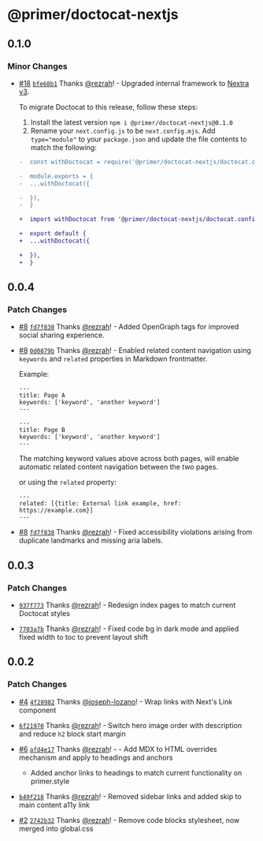 # @primer/doctocat-nextjs

## 0.1.0

### Minor Changes

- [#18](https://github.com/primer/doctocat-nextjs/pull/18) [`bfe68b1`](https://github.com/primer/doctocat-nextjs/commit/bfe68b14e8e3b4383ea41dcbf47373df8a130567) Thanks [@rezrah](https://github.com/rezrah)! - Upgraded internal framework to [Nextra v3](https://the-guild.dev/blog/nextra-3).

  To migrate Doctocat to this release, follow these steps:

  1. Install the latest version `npm i @primer/doctocat-nextjs@0.1.0`
  2. Rename your `next.config.js` to be `next.config.mjs`. Add `type="module"` to your `package.json` and update the file contents to match the following:

  ```diff
  -  const withDoctocat = require('@primer/doctocat-nextjs/doctocat.config.js')

  -  module.exports = {
  -  ...withDoctocat({

  -  }),
  -  }

  +  import withDoctocat from '@primer/doctocat-nextjs/doctocat.config.js'

  +  export default {
  +  ...withDoctocat({

  +  }),
  +  }

  ```

## 0.0.4

### Patch Changes

- [#8](https://github.com/primer/doctocat-nextjs/pull/8) [`fd7f838`](https://github.com/primer/doctocat-nextjs/commit/fd7f83883152512b34dd7601346c03fe53e3ffb3) Thanks [@rezrah](https://github.com/rezrah)! - Added OpenGraph tags for improved social sharing experience.

- [#8](https://github.com/primer/doctocat-nextjs/pull/8) [`0d0879b`](https://github.com/primer/doctocat-nextjs/commit/0d0879b8e732e74a50861e22a0ff534d0e191a45) Thanks [@rezrah](https://github.com/rezrah)! - Enabled related content navigation using `keywords` and `related` properties in Markdown frontmatter.

  Example:

  ```
  ---
  title: Page A
  keywords: ['keyword', 'another keyword']
  ---
  ```

  ```
  ---
  title: Page B
  keywords: ['keyword', 'another keyword']
  ---
  ```

  The matching keyword values above across both pages, will enable automatic related content navigation between the two pages.

  or using the `related` property:

  ```
  ---
  related: [{title: External link example, href: https://example.com}]
  ---
  ```

- [#8](https://github.com/primer/doctocat-nextjs/pull/8) [`fd7f838`](https://github.com/primer/doctocat-nextjs/commit/fd7f83883152512b34dd7601346c03fe53e3ffb3) Thanks [@rezrah](https://github.com/rezrah)! - Fixed accessibility violations arising from duplicate landmarks and missing aria labels.

## 0.0.3

### Patch Changes

- [`937f773`](https://github.com/primer/doctocat-nextjs/commit/937f77385bc6c4d2c6289d0a6f12122373789f73) Thanks [@rezrah](https://github.com/rezrah)! - Redesign index pages to match current Doctocat styles

- [`7703a7b`](https://github.com/primer/doctocat-nextjs/commit/7703a7b86bc906ff981a7f864a9916c963a35087) Thanks [@rezrah](https://github.com/rezrah)! - Fixed code bg in dark mode and applied fixed width to toc to prevent layout shift

## 0.0.2

### Patch Changes

- [#4](https://github.com/primer/doctocat-nextjs/pull/4) [`4f28982`](https://github.com/primer/doctocat-nextjs/commit/4f28982e327e75f199f28fad987f1e827deafeb2) Thanks [@joseph-lozano](https://github.com/joseph-lozano)! - Wrap links with Next's Link component

- [`6f21970`](https://github.com/primer/doctocat-nextjs/commit/6f21970c74f7635be89fc4cd20376d7fe5ca35e7) Thanks [@rezrah](https://github.com/rezrah)! - Switch hero image order with description and reduce `h2` block start margin

- [#6](https://github.com/primer/doctocat-nextjs/pull/6) [`afd4e17`](https://github.com/primer/doctocat-nextjs/commit/afd4e1762f6294a14942d415c693319a874cd3fb) Thanks [@rezrah](https://github.com/rezrah)! - - Add MDX to HTML overrides mechanism and apply to headings and anchors

  - Added anchor links to headings to match current functionality on primer.style

- [`b49f218`](https://github.com/primer/doctocat-nextjs/commit/b49f218e9bbc2de720476e21888956bee6081967) Thanks [@rezrah](https://github.com/rezrah)! - Removed sidebar links and added skip to main content a11y link

- [#2](https://github.com/primer/doctocat-nextjs/pull/2) [`2742b32`](https://github.com/primer/doctocat-nextjs/commit/2742b3214e7a53416d23f0459dc389f7c22cf5a1) Thanks [@rezrah](https://github.com/rezrah)! - Remove code blocks stylesheet, now merged into global.css
